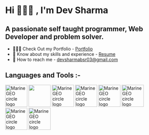   # Hi 🙋🏻‍♂️ , I'm Dev Sharma

  ## A passionate self taught programmer, Web Developer and problem solver.

  * 👨🏻‍🎓 Check Out my Portfolio - [Portfolio](https://devportfolio-io.vercel.app/)
  * 📑 Know about my skills and experience - [Resume](https://drive.google.com/file/d/1_rqmdU05EmEnFI1XPcFDX49Kl8QakrdR/view?usp=sharing)
  * 📧 How to reach me - [devsharmabsr03@gmail.com](devsharmabsr03@gmail.com)

## Languages and Tools :-
<img src="https://github.com/devgithubsharma/Dev-Portfolio.io/assets/96568994/cd7d0286-3f8a-4f10-8ad9-8bc82a276f19" alt="MarineGEO circle logo" style="height: 70px; width:70px;"/>
<img src="https://github.com/devgithubsharma/Dev-Portfolio.io/assets/96568994/c7608f22-ebaf-4b1f-8c0a-9e2bc7bb802a" style="height: 70px; width:70px;"/>
<img src="https://github.com/devgithubsharma/Dev-Portfolio.io/assets/96568994/b198f1fc-154b-4ba7-aabe-d82be85f75de" alt="MarineGEO circle logo" style="height: 70px; width:70px;"/>
<img src="https://github.com/devgithubsharma/Dev-Portfolio.io/assets/96568994/77ecd003-c750-4c14-a208-8c3ec8541632" alt="MarineGEO circle logo" style="height: 70px; width:70px;"/>
<img src="https://github.com/devgithubsharma/Dev-Portfolio.io/assets/96568994/b2e08333-46cb-48ef-aa40-f99d39be22f0" alt="MarineGEO circle logo" style="height: 70px; width:70px;"/>
<img src="https://github.com/devgithubsharma/Dev-Portfolio.io/assets/96568994/5a8b0d81-98ea-4c8a-95e6-bca4f40e92c8" alt="MarineGEO circle logo" style="height: 70px; width:70px;"/> <img src="https://thumbs.dreamstime.com/b/java-logo-vector-design-commercial-brand-trademark-118452997.jpg" alt="MarineGEO circle logo" style="height: 70px; width:70px;"/>  <img src="https://github.com/devgithubsharma/Dev-Portfolio.io/assets/96568994/9b0ffd4d-17ed-4ae8-bdde-135a02170a62" alt="MarineGEO circle logo" style="height: 70px; width:70px;"/>
  
 



    

